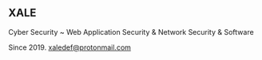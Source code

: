 ## XALE
Cyber Security ~
Web Application Security & Network Security & Software

Since 2019.
xaledef@protonmail.com

